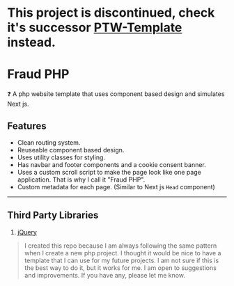 # This project is discontinued, check it's successor [PTW-Template]([https://jquery.com/](https://github.com/yehuuu6/ptw-template)) instead.

# Fraud PHP

❓ A php website template that uses component based design and simulates Next js.

## Features

- Clean routing system.
- Reuseable component based design.
- Uses utility classes for styling.
- Has navbar and footer components and a cookie consent banner.
- Uses a custom scroll script to make the page look like one page application. That is why I call it "Fraud PHP".
- Custom metadata for each page. (Similar to Next js `Head` component)

---

## Third Party Libraries

1. [jQuery](https://jquery.com/)

> I created this repo because I am always following the same pattern when I create a new php project. I thought it would be nice to have a template that I can use for my future projects. I am not sure if this is the best way to do it, but it works for me. I am open to suggestions and improvements. If you have any, please let me know.
